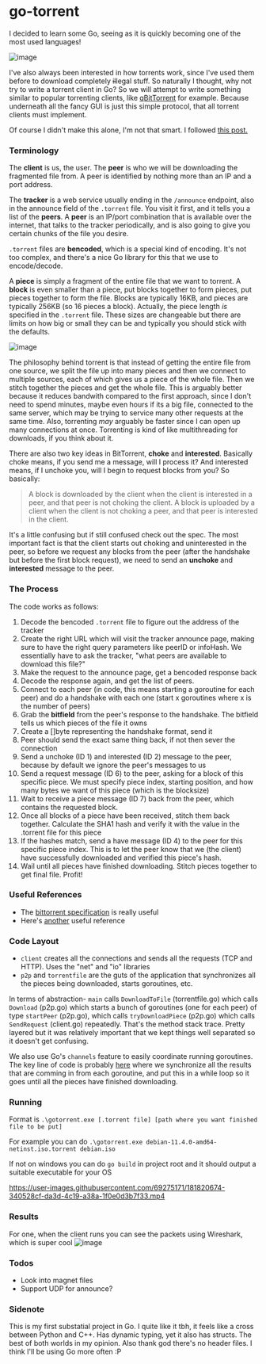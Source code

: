 # go-torrent
I decided to learn some Go, seeing as it is quickly becoming one of the most used languages!

![image](https://user-images.githubusercontent.com/69275171/181839198-ff341870-1538-4bbd-b19c-f30dffc6368f.png)

I've also always been interested in how torrents work, since I've used them before to download completely ~~il~~legal stuff. So naturally I thought, why not try to write a torrent client in Go? So we will attempt to write something similar to popular torrenting clients, like [qBitTorrent](https://www.qbittorrent.org/) for example. Because underneath all the fancy GUI is just this simple protocol, that all torrent clients must implement.

Of course I didn't make this alone, I'm not that smart. I followed <a href="https://blog.jse.li/posts/torrent">this post.</a>

### Terminology

The **client** is us, the user. The **peer** is who we will be downloading the fragmented file from. A peer is identified by nothing more than an IP and a port address.

The **tracker** is a web service usually ending in the `/announce` endpoint, also in the announce field of the `.torrent` file. You visit it first, and it tells you a list of the **peers**. A **peer** is an IP/port combination that is available over the internet, that talks to the tracker periodically, and is also going to give you certain chunks of the file you desire. 

`.torrent` files are **bencoded**, which is a special kind of encoding. It's not too complex, and there's a nice Go library for this that we use to encode/decode.

A **piece** is simply a fragment of the entire file that we want to torrent. A **block** is even smaller than a piece, put blocks together to form pieces, put pieces together to form the file. Blocks are typically 16KB, and pieces are typically 256KB (so 16 pieces a block). Actually, the piece length *is* specified in the `.torrent` file. These sizes are changeable but there are limits on how big or small they can be and typically you should stick with the defaults.

![image](https://user-images.githubusercontent.com/69275171/181816646-2864bee0-6910-457c-b223-d83c618ff540.png)

The philosophy behind torrent is that instead of getting the entire file from one source, we split the file up into many pieces and then we connect to multiple sources, each of which gives us a piece of the whole file. Then we stitch together the pieces and get the whole file. This is arguably better because it reduces bandwith compared to the first approach, since I don't need to spend minutes, maybe even hours if its a big file, connected to the same server, which may be trying to service many other requests at the same time. Also, torrenting *may* arguably be faster since I can open up many connections at once. Torrenting is kind of like multithreading for downloads, if you think about it.

There are also two key ideas in BitTorrent, **choke** and **interested**. Basically choke means, if you send me a message, will I process it? And interested means, if I unchoke you, will I begin to request blocks from you? So basically:

> A block is downloaded by the client when the client is interested in a peer, and that peer is not choking the client. A block is uploaded by a client when the client is not choking a peer, and that peer is interested in the client.

It's a little confusing but if still confused check out the spec. The most important fact is that the client starts out choking and uninterested in the peer, so before we request any blocks from the peer (after the handshake but before the first block request), we need to send an **unchoke** and **interested** message to the peer.

### The Process

The code works as follows:

1. Decode the bencoded `.torrent` file to figure out the address of the tracker
2. Create the right URL which will visit the tracker announce page, making sure to have the right query parameters like peerID or infoHash. We essentially have to ask the tracker, "what peers are available to download this file?"
3. Make the request to the announce page, get a bencoded response back
4. Decode the response again, and get the list of peers.
5. Connect to each peer (in code, this means starting a goroutine for each peer) and do a handshake with each one (start x goroutines where x is the number of peers)
6. Grab the **bitfield** from the peer's response to the handshake. The bitfield tells us which pieces of the file it owns
7. Create a []byte representing the handshake format, send it
8. Peer should send the exact same thing back, if not then sever the connection
9. Send a unchoke (ID 1) and interested (ID 2) message to the peer, because by default we ignore the peer's messages to us
10. Send a request message (ID 6) to the peer, asking for a block of this specific piece. We must specify piece index, starting position, and how many bytes we want of this piece (which is the blocksize)
11. Wait to receive a piece message (ID 7) back from the peer, which contains the requested block.
12. Once all blocks of a piece have been received, stitch them back together. Calculate the SHA1 hash and verify it with the value in the .torrent file for this piece
12. If the hashes match, send a have message (ID 4) to the peer for this specific piece index. This is to let the peer know that we (the client) have successfully downloaded and verified this piece's hash.
13. Wail until all pieces have finished downloading. Stitch pieces together to get final file. Profit!

### Useful References

- The [bittorrent specification](https://wiki.theory.org/BitTorrentSpecification) is really useful
- Here's [another](http://dandylife.net/docs/BitTorrent-Protocol.pdf) useful reference

### Code Layout
- `client` creates all the connections and sends all the requests (TCP and HTTP). Uses the "net" and "io" libraries
- `p2p` and `torrentfile` are the guts of the application that synchronizes all the pieces being downloaded, starts goroutines, etc.

In terms of abstraction- `main` calls `DownloadToFile` (torrentfile.go) which calls `Download` (p2p.go) which starts a bunch of goroutines (one for each peer) of type `startPeer` (p2p.go), which calls `tryDownloadPiece` (p2p.go) which calls `SendRequest` (client.go) repeatedly. That's the method stack trace. Pretty layered but it was relatively important that we kept things well separated so it doesn't get confusing.

We also use Go's `channels` feature to easily coordinate running goroutines. The key line of code is probably [here](https://github.com/reigenatk/go-torrent/blob/master/p2p/p2p.go#L128) where we synchronize all the results that are comming in from each goroutine, and put this in a while loop so it goes until all the pieces have finished downloading.

### Running

Format is `.\gotorrent.exe [.torrent file] [path where you want finished file to be put]`

For example you can do `.\gotorrent.exe debian-11.4.0-amd64-netinst.iso.torrent debian.iso`

If not on windows you can do `go build` in project root and it should output a suitable executable for your OS

https://user-images.githubusercontent.com/69275171/181820674-340528cf-da3d-4c19-a38a-1f0e0d3b7f33.mp4

### Results
For one, when the client runs you can see the packets using Wireshark, which is super cool
![image](https://user-images.githubusercontent.com/69275171/181816349-f8b59929-4259-497b-bd6a-e28c19c8cd8f.png)

### Todos
- Look into magnet files
- Support UDP for announce?

### Sidenote
This is my first substatial project in Go. I quite like it tbh, it feels like a cross between Python and C++. Has dynamic typing, yet it also has structs. The best of both worlds in my opinion. Also thank god there's no header files. I think I'll be using Go more often :P
